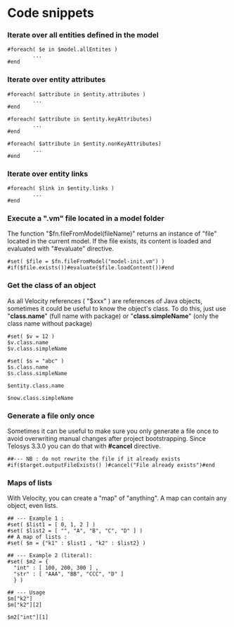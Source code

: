 # Code snippets

### Iterate over all entities defined in the model

```velocity
#foreach( $e in $model.allEntites )
		...
#end
```

### Iterate over entity attributes

```velocity
#foreach( $attribute in $entity.attributes )
		...
#end

#foreach( $attribute in $entity.keyAttributes)
		...
#end

#foreach( $attribute in $entity.nonKeyAttributes)
		...
#end
```

### Iterate over entity links

```velocity
#foreach( $link in $entity.links )
		...
#end

```

### Execute a ".vm" file located in a model folder

The function "$fn.fileFromModel(fileName)" returns an instance of "file" located in the current model. If the file exists, its content is loaded and evaluated with "#evaluate" directive.

```velocity
#set( $file = $fn.fileFromModel("model-init.vm") )
#if($file.exists())#evaluate($file.loadContent())#end
```

### Get the class of an object

As all Velocity references ( "$xxx" ) are references of Java objects, sometimes it could be useful to know the object's class. To do this, just use "**class.name**" (full name with package) or "**class.simpleName**" (only the class name without package)

```velocity
#set( $v = 12 )
$v.class.name 
$v.class.simpleName 

#set( $s = "abc" )
$s.class.name 
$s.class.simpleName 

$entity.class.name 

$now.class.simpleName 
```

### Generate a file only once

Sometimes it can be useful to make sure you only generate a file once to avoid overwriting manual changes after project bootstrapping. Since Telosys 3.3.0 you can do that with **#cancel** directive.

```velocity
##--- NB : do not rewrite the file if it already exists
#if($target.outputFileExists() )#cancel("File already exists")#end

```

### Maps of lists&#x20;

With Velocity, you can create a "map" of "anything". A map can contain any object, even lists.

```velocity
## --- Example 1 :
#set( $list1 = [ 0, 1, 2 ] )
#set( $list2 = [ "", "A", "B", "C", "D" ] )
## A map of lists :
#set( $m = {"k1" : $list1 , "k2" : $list2} )

## --- Example 2 (literal):
#set( $m2 = {
  "int" : [ 100, 200, 300 ] , 
  "str" : [ "AAA", "BB", "CCC", "D" ] 
  } )

## --- Usage 
$m["k2"]
$m["k2"][2]

$m2["int"][1]
```

